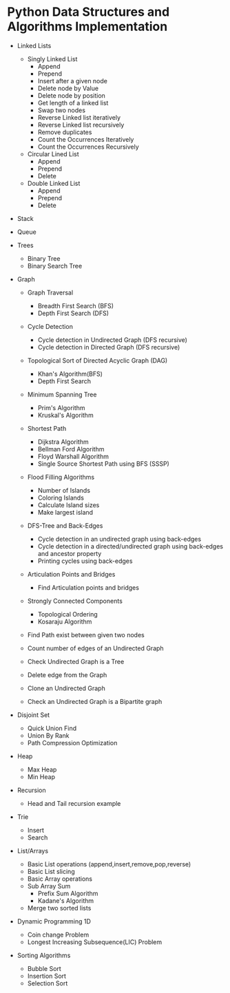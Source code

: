 # Python Data Structures and Algorithms Implementation
 * Linked Lists
     - Singly Linked List
        * Append 
        * Prepend
        * Insert after a given node
        * Delete node by Value
        * Delete node by position
        * Get length of a linked list
        * Swap two nodes
        * Reverse Linked list iteratively 
        * Reverse Linked list recursively 
        * Remove duplicates
        * Count the Occurrences Iteratively
        * Count the Occurrences Recursively
     - Circular Lined List
        * Append 
        * Prepend
        * Delete
     - Double Linked List
         * Append 
         * Prepend
         * Delete
    
 * Stack
 * Queue

 * Trees
    - Binary Tree
    - Binary Search Tree
   
 * Graph
    - Graph Traversal
      - Breadth First Search (BFS)
      - Depth First Search (DFS)
    - Cycle Detection
      - Cycle detection in Undirected Graph (DFS recursive)
      - Cycle detection in Directed Graph (DFS recursive)
      
    - Topological Sort of Directed Acyclic Graph (DAG) 
      - Khan's Algorithm(BFS)
      - Depth First Search
    - Minimum Spanning Tree
      - Prim's Algorithm 
      - Kruskal's Algorithm
    - Shortest Path
      - Dijkstra Algorithm
      - Bellman Ford Algorithm
      - Floyd Warshall Algorithm
      - Single Source Shortest Path using BFS (SSSP)
    - Flood Filling Algorithms
      - Number of Islands
      - Coloring Islands
      - Calculate Island sizes
      - Make largest island
    - DFS-Tree and Back-Edges
      - Cycle detection in an undirected graph using back-edges
      - Cycle detection in a directed/undirected graph using back-edges and ancestor property
      - Printing cycles using back-edges
    - Articulation Points and Bridges
      - Find Articulation points and bridges
    - Strongly Connected Components
      - Topological Ordering
      - Kosaraju Algorithm
      
    - Find Path exist between given two nodes
    - Count number of edges of an Undirected Graph
    - Check Undirected Graph is a Tree
    - Delete edge from the Graph
    - Clone an Undirected Graph
    - Check an Undirected Graph is a Bipartite graph
      
     
 * Disjoint Set
     - Quick Union Find
     - Union By Rank
     - Path Compression Optimization
 * Heap
     - Max Heap
     - Min Heap
 * Recursion
     - Head and Tail recursion example
   
 * Trie
      - Insert
      - Search
 * List/Arrays
   - Basic List operations (append,insert,remove,pop,reverse)
   - Basic List slicing
   - Basic Array operations
   - Sub Array Sum
      - Prefix Sum Algorithm
      - Kadane's Algorithm
   - Merge two sorted lists
   
 * Dynamic Programming 1D
   - Coin change Problem
   - Longest Increasing Subsequence(LIC) Problem
   
 * Sorting Algorithms
   - Bubble Sort
   - Insertion Sort
   - Selection Sort
